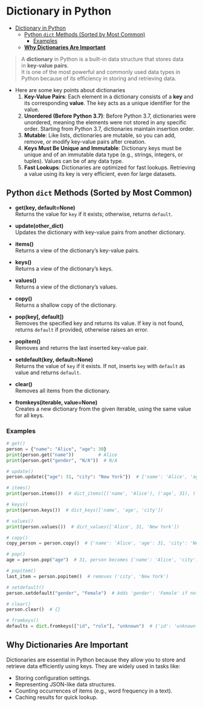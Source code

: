 # Dictionary in Python

- [Dictionary in Python](#dictionary-in-python)
  - [Python `dict` Methods (Sorted by Most Common)](#python-dict-methods-sorted-by-most-common)
    - [Examples](#examples)
  - [**Why Dictionaries Are Important**](#why-dictionaries-are-important)

> A **dictionary** in Python is a built-in data structure that stores data in **key-value pairs**. \
> It is one of the most powerful and commonly used data types in Python because of its efficiency in storing and retrieving data.

- Here are some key points about dictionaries
    1. **Key-Value Pairs**: Each element in a dictionary consists of a **key** and its corresponding **value**. The key acts as a unique identifier for the value.
    2. **Unordered (Before Python 3.7)**: Before Python 3.7, dictionaries were unordered, meaning the elements were not stored in any specific order. Starting from Python 3.7, dictionaries maintain insertion order.
    3. **Mutable**: Like lists, dictionaries are mutable, so you can add, remove, or modify key-value pairs after creation.
    4. **Keys Must Be Unique and Immutable**: Dictionary keys must be unique and of an immutable data type (e.g., strings, integers, or tuples). Values can be of any data type.
    5. **Fast Lookups**: Dictionaries are optimized for fast lookups. Retrieving a value using its key is very efficient, even for large datasets.

## Python `dict` Methods (Sorted by Most Common)

- **get(key, default=None)**  
  Returns the value for `key` if it exists; otherwise, returns `default`.

- **update(other_dict)**  
  Updates the dictionary with key-value pairs from another dictionary.

- **items()**  
  Returns a view of the dictionary’s key-value pairs.

- **keys()**  
  Returns a view of the dictionary’s keys.

- **values()**  
  Returns a view of the dictionary’s values.

- **copy()**  
  Returns a shallow copy of the dictionary.

- **pop(key[, default])**  
  Removes the specified key and returns its value. If key is not found, returns `default` if provided, otherwise raises an error.

- **popitem()**  
  Removes and returns the last inserted key-value pair.

- **setdefault(key, default=None)**  
  Returns the value of `key` if it exists. If not, inserts `key` with `default` as value and returns `default`.

- **clear()**  
  Removes all items from the dictionary.

- **fromkeys(iterable, value=None)**  
  Creates a new dictionary from the given iterable, using the same value for all keys.

### Examples

```python
# get()
person = {"name": "Alice", "age": 30}
print(person.get("name"))         # Alice
print(person.get("gender", "N/A"))  # N/A

# update()
person.update({"age": 31, "city": "New York"})  # {'name': 'Alice', 'age': 31, 'city': 'New York'}

# items()
print(person.items())  # dict_items([('name', 'Alice'), ('age', 31), ('city', 'New York')])

# keys()
print(person.keys())  # dict_keys(['name', 'age', 'city'])

# values()
print(person.values())  # dict_values(['Alice', 31, 'New York'])

# copy()
copy_person = person.copy()  # {'name': 'Alice', 'age': 31, 'city': 'New York'}

# pop()
age = person.pop("age")  # 31, person becomes {'name': 'Alice', 'city': 'New York'}

# popitem()
last_item = person.popitem()  # removes ('city', 'New York')

# setdefault()
person.setdefault("gender", "Female")  # Adds 'gender': 'Female' if not present

# clear()
person.clear()  # {}

# fromkeys()
defaults = dict.fromkeys(["id", "role"], "unknown")  # {'id': 'unknown', 'role': 'unknown'}
```

## **Why Dictionaries Are Important**

Dictionaries are essential in Python because they allow you to store and retrieve data efficiently using keys. They are widely used in tasks like:

- Storing configuration settings.
- Representing JSON-like data structures.
- Counting occurrences of items (e.g., word frequency in a text).
- Caching results for quick lookup.
